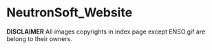 # NeutronSoft_Website

**DISCLAIMER**
All images copyrights in index page except ENSO.gif are belong to their owners.